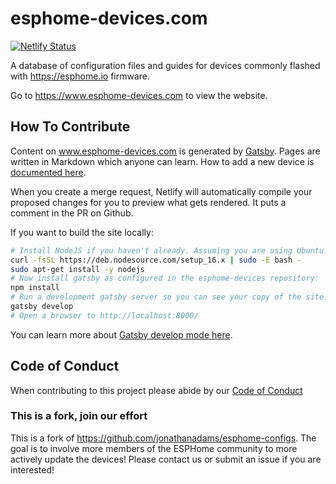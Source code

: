 # esphome-devices.com

[![Netlify Status](https://api.netlify.com/api/v1/badges/4cab5ac3-6466-4c05-ad3f-f5c0a62dc18c/deploy-status)](https://app.netlify.com/sites/esphome-devices/deploys)

A database of configuration files and guides for devices commonly flashed with <https://esphome.io> firmware.

Go to <https://www.esphome-devices.com> to view the website.

## How To Contribute

Content on www.esphome-devices.com is generated by [Gatsby](https://www.gatsbyjs.com/). Pages are written in Markdown which anyone can learn. How to add a new device is [documented here](https://www.esphome-devices.com/adding-devices).

When you create a merge request, Netlify will automatically compile your proposed changes for you to preview what gets rendered. It puts a comment in the PR on Github.

If you want to build the site locally:

```bash
# Install NodeJS if you haven't already. Assuming you are using Ubuntu:
curl -fsSL https://deb.nodesource.com/setup_16.x | sudo -E bash -
sudo apt-get install -y nodejs
# Now install gatsby as configured in the esphome-devices repository:
npm install
# Run a development gatsby server so you can see your copy of the site:
gatsby develop
# Open a browser to http://localhost:8000/
```

You can learn more about [Gatsby develop mode here](https://www.gatsbyjs.com/docs/reference/gatsby-cli#develop).

## Code of Conduct

When contributing to this project please abide by our [Code of Conduct](CODE-OF-CONDUCT.md)

### This is a fork, join our effort

This is a fork of https://github.com/jonathanadams/esphome-configs. The goal is to involve more members of the ESPHome community to more actively update the devices! Please contact us or submit an issue if you are interested!
